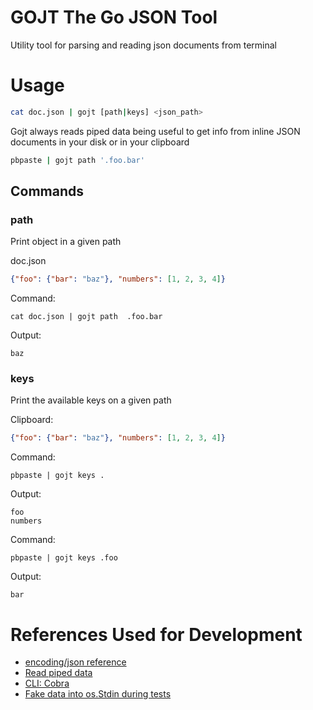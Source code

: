 # GOJT The Go JSON Tool

Utility tool for parsing and reading json documents from terminal

# Usage

```sh
cat doc.json | gojt [path|keys] <json_path>
```

Gojt always reads piped data being useful to get info from inline JSON
documents in your disk or in your clipboard

```sh
pbpaste | gojt path '.foo.bar'
```

## Commands

### path

Print object in a given path

doc.json
```json
{"foo": {"bar": "baz"}, "numbers": [1, 2, 3, 4]}
```

Command:
```
cat doc.json | gojt path  .foo.bar
```

Output:
```
baz
```

### keys

Print the available keys on a given path

Clipboard:
```json
{"foo": {"bar": "baz"}, "numbers": [1, 2, 3, 4]}
```

Command:
```
pbpaste | gojt keys .
```

Output:
```
foo
numbers
```

Command:
```
pbpaste | gojt keys .foo
```

Output:
```
bar
```

# References Used for Development

- [encoding/json reference](https://golang.org/pkg/encoding/json/)
- [Read piped data](https://flaviocopes.com/go-shell-pipes/)
- [CLI: Cobra](https://github.com/spf13/cobra)
- [Fake data into os.Stdin during tests](https://stackoverflow.com/questions/46365221/fill-os-stdin-for-function-that-reads-from-it)

